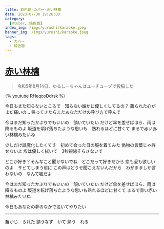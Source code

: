 ```yaml
---
title: 鈍色聴-カバー-赤い林檎
date: 2023-07-30 19:26:00
category:
  [Vtuber, 鈍色聴]
index_img: /imgs/yurushi/karaoke.jpeg
banner_img: /imgs/yurushi/karaoke.jpeg
tags:
  - カバー
  - 鈍色聴
---
```


<script src='/js/diy/resize-ifram.js'></script>

# [赤い林檎](https://www.youtube.com/watch?v=lYW5kdbMQUg)

> 令和5年8月14日、ゆるしーちゃんはユーチューブで投稿した

{% youtube RHeqcoDdrsk %}


今日もまた知らないところで　知らない誰かに優しくしてるの？
齧られた心がまだ痛いの…
帰ってきたらまたあなただけの呼び方で呼んで

今はまだ知ったかぶりでもいいの　頷いていたい
だけど傘を差せばほら、雨は降るものよ
坂道を頃げ落ちたような思いも　熟れるほどに甘くて
まるで赤い赤い林檎みたいね

少しだけ誤魔化したくてさ　初めて会った日の服を着てみた
偽物の言葉じゃ許せないよ
埃は優しく拭いて　3秒視線そらさないで

どこが好き？そんなこと聞かないでね　どこだって好きだから
恋も愛も欲しいのよ　サビてしまう前に
この声はどうせ聞こえないんだから　わがまましか言わないの　なんて嘘だよ

今はまだ知ったかぶりでもいいの　頷いていたい
だけど傘を差せばほら、雨は降るものよ
坂道を転げ落ちたような思いも熟れるほどに甘くて
まるで赤い赤い林檎みたいね

今日もあなたの夢のなかで泣いてやりたい

- - -

齧かじ　られた
頷うなず　いて
熟う　れる

